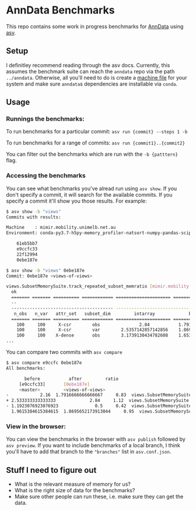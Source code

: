 # AnnData Benchmarks

This repo contains some work in progress benchmarks for [AnnData](https://github.com/theislab/anndata) using [asv](https://asv.readthedocs.io).

## Setup

I definitley recommend reading through the asv docs. Currently, this assumes the benchmark suite can reach the `anndata` repo via the path `../anndata`. Otherwise, all you'll need to do is create a [machine file](https://asv.readthedocs.io/en/stable/commands.html#asv-machine) for your system and make sure `anndata`s dependencies are installable via `conda`.

## Usage

### Runnings the benchmarks:

To run benchmarks for a particular commit: `asv run {commit} --steps 1 -b`

To run benchmarks for a range of commits: `asv run {commit1}..{commit2}`

You can filter out the benchmarks which are run with the `-b {patttern}` flag.

### Accessing the benchmarks

You can see what benchmarks you've alread run using `asv show`. If you don't specify a commit, it will search for the available commits. If you specify a commit it'll show you those results. For example:

```bash
$ asv show -b "views"
Commits with results:

Machine    : mimir.mobility.unimelb.net.au
Environment: conda-py3.7-h5py-memory_profiler-natsort-numpy-pandas-scipy

    61eb5bb7
    e9ccfc33
    22f12994
    0ebe187e
```

```bash
$ asv show -b "views" 0ebe187e
Commit: 0ebe187e <views-of-views>

views.SubsetMemorySuite.track_repeated_subset_memratio [mimir.mobility.unimelb.net.au/conda-py3.7-h5py-memory_profiler-natsort-numpy-pandas-scipy]
  ok
  ======= ======= ========== ============ ===================== ====================== ======================
  --                                                                   index_kind                            
  --------------------------------------- -------------------------------------------------------------------
   n_obs   n_var   attr_set   subset_dim         intarray             boolarray                slice         
  ======= ======= ========== ============ ===================== ====================== ======================
    100     100     X-csr        obs               2.84           1.7916666666666667            0.5          
    100     100     X-csr        var        2.5357142857142856    1.8695652173913044     0.5652173913043478  
    100     100    X-dense       obs        3.1739130434782608    1.6538461538461537            0.6          
...
```

You can compare two commits with `asv compare`

```bash
$ asv compare e9ccfc 0ebe187e
All benchmarks:

       before           after         ratio
     [e9ccfc33]       [0ebe187e]
     <master>         <views-of-views>
-            2.16  1.7916666666666667     0.83  views.SubsetMemorySuite.track_repeated_subset_memratio(100, 100, 'X-csr', 'obs', 'boolarray')
+ 2.533333333333333             2.84     1.12  views.SubsetMemorySuite.track_repeated_subset_memratio(100, 100, 'X-csr', 'obs', 'intarray')
- 1.1923076923076923              0.5     0.42  views.SubsetMemorySuite.track_repeated_subset_memratio(100, 100, 'X-csr', 'obs', 'slice')
  1.9615384615384615  1.8695652173913044     0.95  views.SubsetMemorySuite.track_repeated_subset_memratio(100, 100, 'X-csr', 'var', 'boolarray')
```

### View in the browser:

You can view the benchmarks in the browser with `asv publish` followed by `asv preview`. If you want to include benchmarks of a local branch, I think you'll have to add that branch to the `"branches"` list in `asv.conf.json`.

## Stuff I need to figure out

* What is the relevant measure of memory for us?
* What is the right size of data for the benchmarks?
* Make sure other people can run these, i.e. make sure they can get the data.
